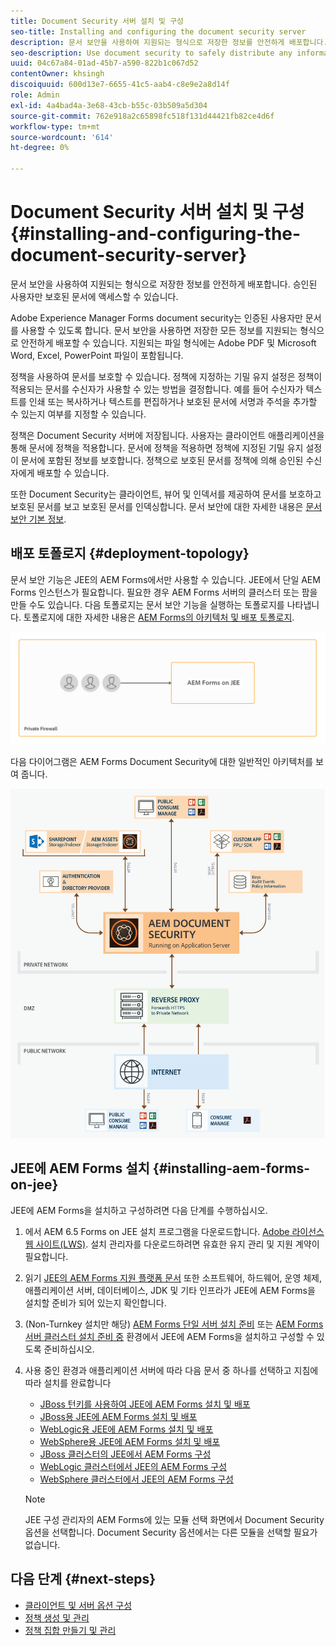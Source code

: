 ```yaml
---
title: Document Security 서버 설치 및 구성
seo-title: Installing and configuring the document security server
description: 문서 보안을 사용하여 지원되는 형식으로 저장한 정보를 안전하게 배포합니다. 승인된 사용자만 보호된 문서에 액세스할 수 있습니다.
seo-description: Use document security to safely distribute any information that you have saved in a supported format. Only authorized users can access protected documents.
uuid: 04c67a84-01ad-45b7-a590-822b1c067d52
contentOwner: khsingh
discoiquuid: 600d13e7-6655-41c5-aab4-c8e9e2a8d14f
role: Admin
exl-id: 4a4bad4a-3e68-43cb-b55c-03b509a5d304
source-git-commit: 762e918a2c65898fc518f131d44421fb82ce4d6f
workflow-type: tm+mt
source-wordcount: '614'
ht-degree: 0%

---
```


# Document Security 서버 설치 및 구성 {#installing-and-configuring-the-document-security-server}

문서 보안을 사용하여 지원되는 형식으로 저장한 정보를 안전하게 배포합니다. 승인된 사용자만 보호된 문서에 액세스할 수 있습니다.

Adobe Experience Manager Forms document security는 인증된 사용자만 문서를 사용할 수 있도록 합니다. 문서 보안을 사용하면 저장한 모든 정보를 지원되는 형식으로 안전하게 배포할 수 있습니다. 지원되는 파일 형식에는 Adobe PDF 및 Microsoft Word, Excel, PowerPoint 파일이 포함됩니다.

정책을 사용하여 문서를 보호할 수 있습니다. 정책에 지정하는 기밀 유지 설정은 정책이 적용되는 문서를 수신자가 사용할 수 있는 방법을 결정합니다. 예를 들어 수신자가 텍스트를 인쇄 또는 복사하거나 텍스트를 편집하거나 보호된 문서에 서명과 주석을 추가할 수 있는지 여부를 지정할 수 있습니다.

정책은 Document Security 서버에 저장됩니다. 사용자는 클라이언트 애플리케이션을 통해 문서에 정책을 적용합니다. 문서에 정책을 적용하면 정책에 지정된 기밀 유지 설정이 문서에 포함된 정보를 보호합니다. 정책으로 보호된 문서를 정책에 의해 승인된 수신자에게 배포할 수 있습니다.

또한 Document Security는 클라이언트, 뷰어 및 인덱서를 제공하여 문서를 보호하고 보호된 문서를 보고 보호된 문서를 인덱싱합니다. 문서 보안에 대한 자세한 내용은 [문서 보안 기본 정보](/help/forms/using/admin-help/document-security.md).

## 배포 토폴로지  {#deployment-topology}

문서 보안 기능은 JEE의 AEM Forms에서만 사용할 수 있습니다. JEE에서 단일 AEM Forms 인스턴스가 필요합니다. 필요한 경우 AEM Forms 서버의 클러스터 또는 팜을 만들 수도 있습니다. 다음 토폴로지는 문서 보안 기능을 실행하는 토폴로지를 나타냅니다. 토폴로지에 대한 자세한 내용은 [AEM Forms의 아키텍처 및 배포 토폴로지](aem-forms-architecture-deployment.md).

<!--fix above link-->

![Document Security 서버 토폴로지](do-not-localize/document-security-server_topology.png)

다음 다이어그램은 AEM Forms Document Security에 대한 일반적인 아키텍처를 보여 줍니다.

![문서 보안 일반 환경](do-not-localize/document-security-typical-environment.png)

## JEE에 AEM Forms 설치 {#installing-aem-forms-on-jee}

JEE에 AEM Forms을 설치하고 구성하려면 다음 단계를 수행하십시오.

1. 에서 AEM 6.5 Forms on JEE 설치 프로그램을 다운로드합니다. [Adobe 라이선스 웹 사이트(LWS)](https://licensing.adobe.com/). 설치 관리자를 다운로드하려면 유효한 유지 관리 및 지원 계약이 필요합니다.
1. 읽기 [JEE의 AEM Forms 지원 플랫폼 문서](/help/forms/using/aem-forms-jee-supported-platforms.md) 또한 소프트웨어, 하드웨어, 운영 체제, 애플리케이션 서버, 데이터베이스, JDK 및 기타 인프라가 JEE에 AEM Forms을 설치할 준비가 되어 있는지 확인합니다.
1. (Non-Turnkey 설치만 해당) [AEM Forms 단일 서버 설치 준비](https://www.adobe.com/go/learn_aemforms_prepareInstallsingle_64) 또는 [AEM Forms 서버 클러스터 설치 준비 중](https://www.adobe.com/go/learn_aemforms_prepareInstallcluster_64) 환경에서 JEE에 AEM Forms을 설치하고 구성할 수 있도록 준비하십시오.
1. 사용 중인 환경과 애플리케이션 서버에 따라 다음 문서 중 하나를 선택하고 지침에 따라 설치를 완료합니다

   * [JBoss 턴키를 사용하여 JEE에 AEM Forms 설치 및 배포](https://www.adobe.com/go/learn_aemforms_installTurnkey_64)
   * [JBoss용 JEE에 AEM Forms 설치 및 배포](https://www.adobe.com/go/learn_aemforms_installJBoss_64)
   * [WebLogic용 JEE에 AEM Forms 설치 및 배포](https://www.adobe.com/go/learn_aemforms_installWebLogic_64)
   * [WebSphere용 JEE에 AEM Forms 설치 및 배포](https://www.adobe.com/go/learn_aemforms_installWebSphere_64)
   * [JBoss 클러스터의 JEE에서 AEM Forms 구성](https://www.adobe.com/go/learn_aemforms_clusterJBoss_64)
   * [WebLogic 클러스터에서 JEE의 AEM Forms 구성](https://www.adobe.com/go/learn_aemforms_clusterWebLogic_64)
   * [WebSphere 클러스터에서 JEE의 AEM Forms 구성](https://www.adobe.com/go/learn_aemforms_clusterWebSphere_64)

   >[!NOTE]
   >
   >JEE 구성 관리자의 AEM Forms에 있는 모듈 선택 화면에서 Document Security 옵션을 선택합니다. Document Security 옵션에서는 다른 모듈을 선택할 필요가 없습니다.

## 다음 단계 {#next-steps}

* [클라이언트 및 서버 옵션 구성](/help/forms/using/admin-help/configuring-client-server-options.md)
* [정책 생성 및 관리](/help/forms/using/admin-help/creating-policies.md)
* [정책 집합 만들기 및 관리](/help/forms/using/admin-help/creating-policy-sets.md)
